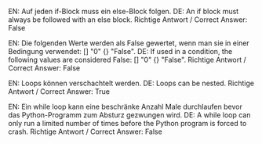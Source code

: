 EN: Auf jeden if-Block muss ein else-Block folgen.
DE: An if block must always be followed with an else block.
Richtige Antwort / Correct Answer:	False

EN: Die folgenden Werte werden als False gewertet, wenn man sie in einer Bedingung verwendet: [] "0" {} "False".
DE: If used in a condition, the following values are considered False: [] "0" {} "False".
Richtige Antwort / Correct Answer:	False

EN: Loops können verschachtelt werden.
DE: Loops can be nested.
Richtige Antwort / Correct Answer:	True

EN: Ein while loop kann eine beschränke Anzahl Male durchlaufen bevor das Python-Programm zum Absturz gezwungen wird.
DE: A while loop can only run a limited number of times before the Python program is forced to crash.
Richtige Antwort / Correct Answer:	False
